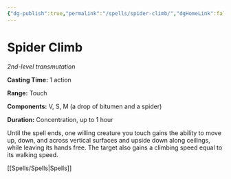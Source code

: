 ```yaml
---
{"dg-publish":true,"permalink":"/spells/spider-climb/","dgHomeLink":false,"dgPassFrontmatter":true}
---
```



# Spider Climb

*2nd-level transmutation*

**Casting Time:** 1 action

**Range:** Touch

**Components:** V, S, M (a drop of bitumen and a spider)

**Duration:** Concentration, up to 1 hour

Until the spell ends, one willing creature you touch gains the ability to move up, down, and across vertical surfaces and upside down along ceilings, while leaving its hands free. The target also gains a climbing speed equal to its walking speed.


[[Spells/Spells|Spells]]